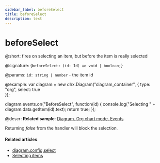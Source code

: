 ```yaml
---
sidebar_label: beforeSelect
title: beforeSelect
description: text
---
```


# beforeSelect

@short: fires on selecting an item, but before the item is really selected

@signature: {`beforeSelect: (id: Id) => void | boolean;`}

@params:
`id: string | number` - the item id

@example:
var diagram = new dhx.Diagram("diagram_container", { 
    type: "org", 
    select: true        
});

diagram.events.on("BeforeSelect", function(id) {
	console.log("Selecting " + diagram.data.getItem(id).text);
	return true;
});

@descr:
**Related sample**: [Diagram. Org chart mode. Events](https://snippet.dhtmlx.com/l38pct7c)

Returning *false* from the handler will block the selection.

#### Related articles

- [diagram.config.select](../../../api/diagram/select_property/)
- [Selecting items](../../../guides/manipulating_items/#selecting-items)
